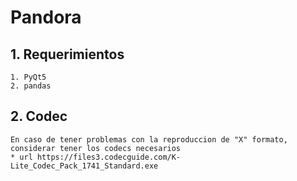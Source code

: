 # Pandora

## 1. Requerimientos

    1. PyQt5
    2. pandas

## 2. Codec
    En caso de tener problemas con la reproduccion de "X" formato, considerar tener los codecs necesarios
    * url https://files3.codecguide.com/K-Lite_Codec_Pack_1741_Standard.exe
